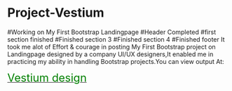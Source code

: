 # Project-Vestium
#Working on My First Bootstrap Landingpage
#Header Completed
#first section finished
#Finished section 3
#Finished section 4
#Finished footer
It took me alot of Effort & courage in posting My First Bootstrap project on Landingpage designed by a company UI/UX designers,It enabled me in practicing my ability in handling Bootstrap projects.You can view output At:
    <br/>
    <form target="_blank"><a target="_blank" href="https://vestiumdesign.netlify.app/" ><span target="_blank" style="color:green; font-size:25px;">Vestium design</span></a></form>